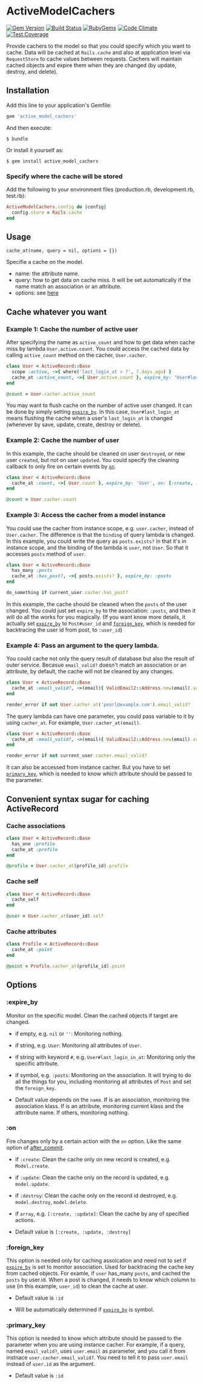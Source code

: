 # ActiveModelCachers

[![Gem Version](https://img.shields.io/gem/v/active_model_cachers.svg?style=flat)](http://rubygems.org/gems/active_model_cachers)
[![Build Status](https://travis-ci.org/khiav223577/active_model_cachers.svg?branch=master)](https://travis-ci.org/khiav223577/active_model_cachers)
[![RubyGems](http://img.shields.io/gem/dt/active_model_cachers.svg?style=flat)](http://rubygems.org/gems/active_model_cachers)
[![Code Climate](https://codeclimate.com/github/khiav223577/active_model_cachers/badges/gpa.svg)](https://codeclimate.com/github/khiav223577/active_model_cachers)
[![Test Coverage](https://codeclimate.com/github/khiav223577/active_model_cachers/badges/coverage.svg)](https://codeclimate.com/github/khiav223577/active_model_cachers/coverage)

Provide cachers to the model so that you could specify which you want to cache. Data will be cached at `Rails.cache` and also at application level via `RequestStore` to cache values between requests. Cachers will maintain cached objects and expire them when they are changed (by update, destroy, and delete).


## Installation

Add this line to your application's Gemfile:

```ruby
gem 'active_model_cachers'
```

And then execute:

    $ bundle

Or install it yourself as:

    $ gem install active_model_cachers

### Specify where the cache will be stored

Add the following to your environment files (production.rb, development.rb, test.rb):
```rb
ActiveModelCachers.config do |config|
  config.store = Rails.cache
end
```


## Usage

`cache_at(name, query = nil, options = {})`

Specifie a cache on the model.
 - name: the attribute name.
 - query: how to get data on cache miss. It will be set automatically if the name match an association or an attribute.
 - options: see [here](#options)

## Cache whatever you want

### Example 1: Cache the number of active user

After specifying the name as `active_count` and how to get data when cache miss by lambda `User.active.count`.
You could access the cached data by calling `active_count` method on the cacher, `User.cacher`.

```rb
class User < ActiveRecord::Base
  scope :active, ->{ where('last_login_at > ?', 7.days.ago) }
  cache_at :active_count, ->{ User.active.count }, expire_by: 'User#last_login_at'
end

@count = User.cacher.active_count
```

You may want to flush cache on the number of active user changed. It can be done by simply setting [`expire_by`](#expire_by). In this case, `User#last_login_at` means flushing the cache when a user's `last_login_at` is changed (whenever by save, update, create, destroy or delete).

### Example 2: Cache the number of user

In this example, the cache should be cleaned on user `destroyed`, or new user `created`, but not on user `updated`. You could specify the cleaning callback to only fire on certain events by [`on`](#on).

```rb
class User < ActiveRecord::Base
  cache_at :count, ->{ User.count }, expire_by: 'User', on: [:create, :destroy]
end

@count = User.cacher.count
```

### Example 3: Access the cacher from a model instance

You could use the cacher from instance scope, e.g. `user.cacher`, instead of `User.cacher`. The difference is that the `binding` of query lambda is changed. In this example, you could write the query as `posts.exists?` in that it's in instance scope, and the binding of the lambda is `user`, not `User`. So that it accesses `posts` method of `user`.

```rb
class User < ActiveRecord::Base
  has_many :posts
  cache_at :has_post?, ->{ posts.exists? }, expire_by: :posts
end

do_something if current_user.cacher.has_post?
```

In this example, the cache should be cleaned when the `posts` of the user changed. You could just set `expire_by` to the association: `:posts`, and then it will do all the works for you magically. (If you want know more details, it actually set [`expire_by`](#expire_by) to `Post#user_id` and [`foreign_key`](#foreign_key), which is needed for backtracing the user id from post, to `:user_id`)


### Example 4: Pass an argument to the query lambda.

You could cache not only the query result of database but also the result of outer service. Becasue `email_valid?` doesn't match an association or an attribute, by default, the cache will not be cleaned by any changes.

```rb
class User < ActiveRecord::Base
  cache_at :email_valid?, ->(email){ ValidEmail2::Address.new(email).valid_mx? }
end

render_error if not User.cacher_at('pearl@example.com').email_valid?
```

The query lambda can have one parameter, you could pass variable to it by using `cacher_at`. For example, `User.cacher_at(email)`.

```rb
class User < ActiveRecord::Base
  cache_at :email_valid?, ->(email){ ValidEmail2::Address.new(email).valid_mx? }, primary_key: :email
end

render_error if not current_user.cacher.email_valid?
```

It can also be accessed from instance cacher. But you have to set [`primary_key`](#primary_key), which is needed to know which attribute should be passed to the parameter.

## Convenient syntax sugar for caching ActiveRecord

### Cache associations
```rb
class User < ActiveRecord::Base
  has_one :profile
  cache_at :profile
end

@profile = User.cacher_at(profile_id).profile
```

### Cache self
```rb
class User < ActiveRecord::Base
  cache_self
end

@user = User.cacher_at(user_id).self
```

### Cache attributes
```rb
class Profile < ActiveRecord::Base
  cache_at :point
end

@point = Profile.cacher_at(profile_id).point
```

## Options

### :expire_by

Monitor on the specific model. Clean the cached objects if target are changed.

  - if empty, e.g. `nil` or `''`: Monitoring nothing.

  - if string, e.g. `User`: Monitoring all attributes of `User`.

  - if string with keyword `#`, e.g. `User#last_login_in_at`: Monitoring only the specific attribute.

  - if symbol, e.g. `:posts`: Monitoring on the association. It will trying to do all the things for you, including monitoring all attributes of `Post` and set the `foreign_key`.

  - Default value depends on the `name`. If is an association, monitoring the association klass. If is an attribute, monitoring current klass and the attrribute name. If others, monitoring nothing.

### :on

 Fire changes only by a certain action with the `on` option. Like the same option of [after_commit](https://apidock.com/rails/ActiveRecord/Transactions/ClassMethods/after_commit).

  - if `:create`: Clean the cache only on new record is created, e.g. `Model.create`.

  - if `:update`: Clean the cache only on the record is updated, e.g. `model.update`.

  - if `:destroy`: Clean the cache only on the record id destroyed, e.g. `model.destroy`, `model.delete`.

  - if `array`, e.g. `[:create, :update]`: Clean the cache by any of specified actions.

  - Default value is `[:create, :update, :destroy]`

### :foreign_key

This option is needed only for caching assoication and need not to set if [`expire_by`](#expire_by) is set to monitor association. Used for backtracing the cache key from cached objects. For examle, if `user` has_many `posts`, and cached the `posts` by user.id. When a post is changed, it needs to know which column to use (in this example, `user_id`) to clean the cache at user.

  - Default value is `:id`

  - Will be automatically determined if [`expire_by`](#expire_by) is symbol.

### :primary_key

This option is needed to know which attribute should be passed to the parameter when you are using instance cacher. For example, if a query, named `email_valid?`, uses `user.email` as parameter, and you call it from instnace `user.cacher.email_valid?`. You need to tell it to pass `user.email` instead of `user.id` as the argument.

  - Default value is `:id`



